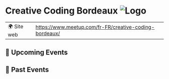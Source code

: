 # Creative Coding Bordeaux ![Logo](https://example.com/logo-creative-coding-bordeaux.png)

|                                |     |
| ------------------------------ | --- |
| 🌍 Site web                    | https://www.meetup.com/fr-FR/creative-coding-bordeaux/ |

<!-- EVENTS:START -->
## 📅 Upcoming Events

## 📆 Past Events
<!-- EVENTS:END -->
